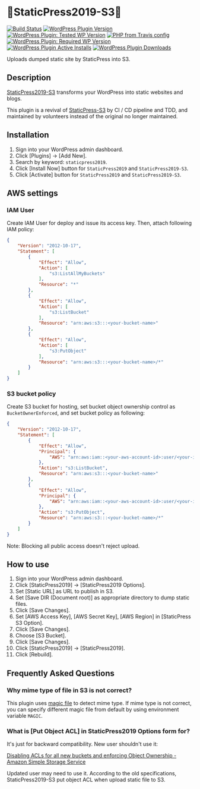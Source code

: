 # 🗽StaticPress2019-S3🗿

[![Build Status](https://travis-ci.com/yukihiko-shinoda/staticpress2019-s3.svg?branch=master)](https://travis-ci.com/yukihiko-shinoda/staticpress2019-s3)
[![WordPress Plugin Version](https://img.shields.io/wordpress/plugin/v/staticpress2019-s3)](https://wordpress.org/plugins/staticpress2019-s3/)
[![WordPress Plugin: Tested WP Version](https://img.shields.io/wordpress/plugin/tested/staticpress2019-s3)](https://travis-ci.com/yukihiko-shinoda/staticpress2019-s3)
[![PHP from Travis config](https://img.shields.io/travis/php-v/yukihiko-shinoda/staticpress2019-s3/master)](https://travis-ci.com/yukihiko-shinoda/staticpress2019-s3)
[![WordPress Plugin: Required WP Version](https://img.shields.io/wordpress/plugin/wp-version/staticpress2019-s3)](https://travis-ci.com/yukihiko-shinoda/staticpress2019-s3)
[![WordPress Plugin Active Installs](https://img.shields.io/wordpress/plugin/installs/staticpress2019-s3)](https://wordpress.org/plugins/staticpress2019-s3/advanced/)
[![WordPress Plugin Downloads](https://img.shields.io/wordpress/plugin/dm/staticpress2019-s3)](https://wordpress.org/plugins/staticpress2019-s3/advanced/)

Uploads dumped static site by StaticPress into S3.

## Description

[StaticPress2019-S3](https://wordpress.org/plugins/staticpress2019-s3/) transforms your WordPress into static websites and blogs.

This plugin is a revival of [StaticPress-S3](https://github.com/megumiteam/staticpress-s3) by CI / CD pipeline and TDD, and maintained by volunteers instead of the original no longer maintained.

## Installation

1. Sign into your WordPress admin dashboard.
2. Click [Plugins] -> [Add New].
3. Search by keyword: `staticpress2019`.
4. Click [Install Now] button for `StaticPress2019` and `StaticPress2019-S3`.
5. Click [Activate] button for `StaticPress2019` and `StaticPress2019-S3`.

## AWS settings

### IAM User

Create IAM User for deploy and issue its access key.
Then, attach following IAM policy:

```json
{
    "Version": "2012-10-17",
    "Statement": [
        {
            "Effect": "Allow",
            "Action": [
                "s3:ListAllMyBuckets"
            ],
            "Resource": "*"
        },
        {
            "Effect": "Allow",
            "Action": [
                "s3:ListBucket"
            ],
            "Resource": "arn:aws:s3:::<your-bucket-name>"
        },
        {
            "Effect": "Allow",
            "Action": [
                "s3:PutObject"
            ],
            "Resource": "arn:aws:s3:::<your-bucket-name>/*"
        }
    ]
}
```

### S3 bucket policy

Create S3 bucket for hosting, set bucket object ownership control as `BucketOwnerEnforced`, and set bucket policy as following:

```json
{
    "Version": "2012-10-17",
    "Statement": [
        {
            "Effect": "Allow",
            "Principal": {
                "AWS": "arn:aws:iam::<your-aws-account-id>:user/<your-iam-user-name>"
            },
            "Action": "s3:ListBucket",
            "Resource": "arn:aws:s3:::<your-bucket-name>"
        },
        {
            "Effect": "Allow",
            "Principal": {
                "AWS": "arn:aws:iam::<your-aws-account-id>:user/<your-iam-user-name>"
            },
            "Action": "s3:PutObject",
            "Resource": "arn:aws:s3:::<your-bucket-name>/*"
        }
    ]
}
```

Note: Blocking all public access doesn't reject upload.

## How to use

1. Sign into your WordPress admin dashboard.
2. Click [StaticPress2019] -> [StaticPress2019 Options].
3. Set [Static URL] as URL to publish in S3.
4. Set [Save DIR (Document root)] as appropriate directory to dump static files.
5. Click [Save Changes].
6. Set [AWS Access Key], [AWS Secret Key], [AWS Region] in [StaticPress S3 Option].
7. Click [Save Changes].
8. Choose [S3 Bucket].
9. Click [Save Changes].
10. Click [StaticPress2019] -> [StaticPress2019].
11. Click [Rebuild].

## Frequently Asked Questions

<!-- markdownlint-disable no-trailing-punctuation -->
### Why mime type of file in S3 is not correct?
<!-- markdownlint-enable no-trailing-punctuation -->

This plugin uses [magic file](https://unix.stackexchange.com/questions/393288/explain-please-what-is-a-magic-file-in-unix) to detect mime type.
If mime type is not correct, you can specify different magic file from default by using environment variable `MAGIC`.

### What is [Put Object ACL] in StaticPress2019 Options form for?

It's just for backward compatibility. New user shouldn't use it:

[Disabling ACLs for all new buckets and enforcing Object Ownership - Amazon Simple Storage Service](https://docs.aws.amazon.com/AmazonS3/latest/userguide/ensure-object-ownership.html)

Updated user may need to use it. According to the old specifications, StaticPress2019-S3 put object ACL when upload static file to S3.
